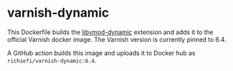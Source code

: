 # varnish-dynamic

This Dockerfile builds the [libvmod-dynamic](https://github.com/nigoroll/libvmod-dynamic/) extension and adds it to the official Varnish docker image. The Varnish version is currently pinned to 6.4.

A GitHub action builds this image and uploads it to Docker hub as `richiefi/varnish-dynamic:6.4`.
